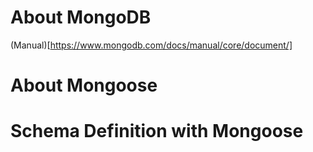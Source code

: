 # About MongoDB

(Manual)[https://www.mongodb.com/docs/manual/core/document/]

# About Mongoose

# Schema Definition with Mongoose
